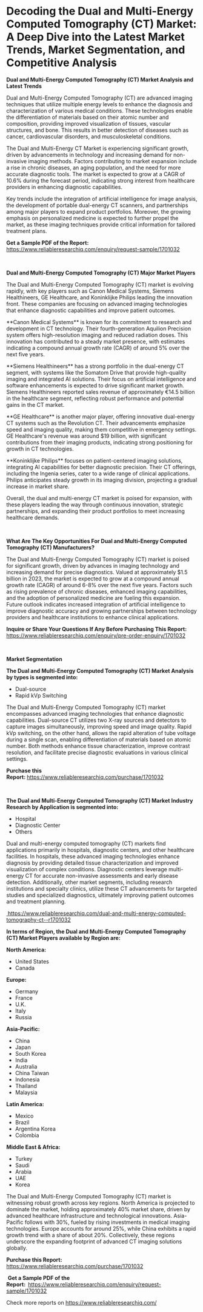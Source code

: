 <p><h1>Decoding the Dual and Multi-Energy Computed Tomography (CT) Market: A Deep Dive into the Latest Market Trends, Market Segmentation, and Competitive Analysis</h1></p><p><strong>Dual and Multi-Energy Computed Tomography (CT) Market Analysis and Latest Trends</strong></p>
<p><p>Dual and Multi-Energy Computed Tomography (CT) are advanced imaging techniques that utilize multiple energy levels to enhance the diagnosis and characterization of various medical conditions. These technologies enable the differentiation of materials based on their atomic number and composition, providing improved visualization of tissues, vascular structures, and bone. This results in better detection of diseases such as cancer, cardiovascular disorders, and musculoskeletal conditions.</p><p>The Dual and Multi-Energy CT Market is experiencing significant growth, driven by advancements in technology and increasing demand for non-invasive imaging methods. Factors contributing to market expansion include a rise in chronic diseases, an aging population, and the need for more accurate diagnostic tools. The market is expected to grow at a CAGR of 10.6% during the forecast period, indicating strong interest from healthcare providers in enhancing diagnostic capabilities. </p><p>Key trends include the integration of artificial intelligence for image analysis, the development of portable dual-energy CT scanners, and partnerships among major players to expand product portfolios. Moreover, the growing emphasis on personalized medicine is expected to further propel the market, as these imaging techniques provide critical information for tailored treatment plans.</p></p>
<p><strong>Get a Sample PDF of the Report:&nbsp;</strong> <a href="https://www.reliableresearchiq.com/enquiry/request-sample/1701032?utm_campaign=2336&utm_medium=2&utm_source=Github&utm_content=ia&utm_term=27032025&utm_id=dual-and-multi-energy-computed-tomography-ct">https://www.reliableresearchiq.com/enquiry/request-sample/1701032</a></p>
<p>&nbsp;</p>
<p><strong>Dual and Multi-Energy Computed Tomography (CT) Major Market Players</strong></p>
<p><p>The Dual and Multi-Energy Computed Tomography (CT) market is evolving rapidly, with key players such as Canon Medical Systems, Siemens Healthineers, GE Healthcare, and Koninklijke Philips leading the innovation front. These companies are focusing on advanced imaging technologies that enhance diagnostic capabilities and improve patient outcomes.</p><p>**Canon Medical Systems** is known for its commitment to research and development in CT technology. Their fourth-generation Aquilion Precision system offers high-resolution imaging and reduced radiation doses. This innovation has contributed to a steady market presence, with estimates indicating a compound annual growth rate (CAGR) of around 5% over the next five years.</p><p>**Siemens Healthineers** has a strong portfolio in the dual-energy CT segment, with systems like the Somatom Drive that provide high-quality imaging and integrated AI solutions. Their focus on artificial intelligence and software enhancements is expected to drive significant market growth. Siemens Healthineers reported sales revenue of approximately €14.5 billion in the healthcare segment, reflecting robust performance and potential gains in the CT market.</p><p>**GE Healthcare** is another major player, offering innovative dual-energy CT systems such as the Revolution CT. Their advancements emphasize speed and imaging quality, making them competitive in emergency settings. GE Healthcare's revenue was around $19 billion, with significant contributions from their imaging products, indicating strong positioning for growth in CT technologies.</p><p>**Koninklijke Philips** focuses on patient-centered imaging solutions, integrating AI capabilities for better diagnostic precision. Their CT offerings, including the Ingenia series, cater to a wide range of clinical applications. Philips anticipates steady growth in its imaging division, projecting a gradual increase in market share.</p><p>Overall, the dual and multi-energy CT market is poised for expansion, with these players leading the way through continuous innovation, strategic partnerships, and expanding their product portfolios to meet increasing healthcare demands.</p></p>
<p>&nbsp;</p>
<p><strong>What Are The Key Opportunities For Dual and Multi-Energy Computed Tomography (CT) Manufacturers?</strong></p>
<p><p>The Dual and Multi-Energy Computed Tomography (CT) market is poised for significant growth, driven by advances in imaging technology and increasing demand for precise diagnostics. Valued at approximately $1.5 billion in 2023, the market is expected to grow at a compound annual growth rate (CAGR) of around 6-8% over the next five years. Factors such as rising prevalence of chronic diseases, enhanced imaging capabilities, and the adoption of personalized medicine are fueling this expansion. Future outlook indicates increased integration of artificial intelligence to improve diagnostic accuracy and growing partnerships between technology providers and healthcare institutions to enhance clinical applications.</p></p>
<p><strong>Inquire or Share Your Questions If Any Before Purchasing This Report:</strong> <a href="https://www.reliableresearchiq.com/enquiry/pre-order-enquiry/1701032?utm_campaign=2336&utm_medium=2&utm_source=Github&utm_content=ia&utm_term=27032025&utm_id=dual-and-multi-energy-computed-tomography-ct">https://www.reliableresearchiq.com/enquiry/pre-order-enquiry/1701032</a></p>
<p>&nbsp;</p>
<p><strong>Market Segmentation</strong></p>
<p><strong>The Dual and Multi-Energy Computed Tomography (CT) Market Analysis by types is segmented into:</strong></p>
<p><ul><li>Dual-source</li><li>Rapid kVp Switching</li></ul></p>
<p><p>The Dual and Multi-Energy Computed Tomography (CT) market encompasses advanced imaging technologies that enhance diagnostic capabilities. Dual-source CT utilizes two X-ray sources and detectors to capture images simultaneously, improving speed and image quality. Rapid kVp switching, on the other hand, allows the rapid alteration of tube voltage during a single scan, enabling differentiation of materials based on atomic number. Both methods enhance tissue characterization, improve contrast resolution, and facilitate precise diagnostic evaluations in various clinical settings.</p></p>
<p><strong>Purchase this Report:&nbsp;</strong><a href="https://www.reliableresearchiq.com/purchase/1701032?utm_campaign=2336&utm_medium=2&utm_source=Github&utm_content=ia&utm_term=27032025&utm_id=dual-and-multi-energy-computed-tomography-ct">https://www.reliableresearchiq.com/purchase/1701032</a></p>
<p>&nbsp;</p>
<p><strong>The Dual and Multi-Energy Computed Tomography (CT) Market Industry Research by Application is segmented into:</strong></p>
<p><ul><li>Hospital</li><li>Diagnostic Center</li><li>Others</li></ul></p>
<p><p>Dual and multi-energy computed tomography (CT) markets find applications primarily in hospitals, diagnostic centers, and other healthcare facilities. In hospitals, these advanced imaging technologies enhance diagnosis by providing detailed tissue characterization and improved visualization of complex conditions. Diagnostic centers leverage multi-energy CT for accurate non-invasive assessments and early disease detection. Additionally, other market segments, including research institutions and specialty clinics, utilize these CT advancements for targeted studies and specialized diagnostics, ultimately improving patient outcomes and treatment planning.</p></p>
<p><a href="https://www.reliableresearchiq.com/dual-and-multi-energy-computed-tomography-ct--r1701032?utm_campaign=2336&utm_medium=2&utm_source=Github&utm_content=ia&utm_term=27032025&utm_id=dual-and-multi-energy-computed-tomography-ct">&nbsp;https://www.reliableresearchiq.com/dual-and-multi-energy-computed-tomography-ct--r1701032</a></p>
<p><strong>In terms of Region, the Dual and Multi-Energy Computed Tomography (CT) Market Players available by Region are:</strong></p>
<p>
    <p> <strong> North America: </strong>
        <ul>
            <li>United States</li>
            <li>Canada</li>
        </ul>
        </p> 
    <p> <strong> Europe: </strong>
        <ul>
            <li>Germany</li>
            <li>France</li>
            <li>U.K.</li>
            <li>Italy</li>
            <li>Russia</li>
        </ul>
        </p> 
    <p> <strong> Asia-Pacific: </strong>
        <ul>
            <li>China</li>
            <li>Japan</li>
            <li>South Korea</li>
            <li>India</li>
            <li>Australia</li>
            <li>China Taiwan</li>
            <li>Indonesia</li>
            <li>Thailand</li>
            <li>Malaysia</li>
        </ul>
        </p> 
    <p> <strong> Latin America: </strong>
        <ul>
            <li>Mexico</li>
            <li>Brazil</li>
            <li>Argentina Korea</li>
            <li>Colombia</li>
        </ul>
        </p> 
    <p> <strong> Middle East & Africa: </strong>
        <ul>
            <li>Turkey</li>
            <li>Saudi</li>
            <li>Arabia</li>
            <li>UAE</li>
            <li>Korea</li>
        </ul>
    </p>
    </p>
<p><p>The Dual and Multi-Energy Computed Tomography (CT) market is witnessing robust growth across key regions. North America is projected to dominate the market, holding approximately 40% market share, driven by advanced healthcare infrastructure and technological innovations. Asia-Pacific follows with 30%, fueled by rising investments in medical imaging technologies. Europe accounts for around 25%, while China exhibits a rapid growth trend with a share of about 20%. Collectively, these regions underscore the expanding footprint of advanced CT imaging solutions globally.</p></p>
<p><strong>Purchase this Report: </strong><a href="https://www.reliableresearchiq.com/purchase/1701032?utm_campaign=2336&utm_medium=2&utm_source=Github&utm_content=ia&utm_term=27032025&utm_id=dual-and-multi-energy-computed-tomography-ct">https://www.reliableresearchiq.com/purchase/1701032</a></p>
<p>&nbsp;<strong>Get a Sample PDF of the Report:&nbsp;&nbsp;</strong><a href="https://www.reliableresearchiq.com/enquiry/request-sample/1701032?utm_campaign=2336&utm_medium=2&utm_source=Github&utm_content=ia&utm_term=27032025&utm_id=dual-and-multi-energy-computed-tomography-ct">https://www.reliableresearchiq.com/enquiry/request-sample/1701032</a></p>
<p><strong></strong></p>
<p>Check more reports on <a href="https://www.reliableresearchiq.com/?utm_campaign=2336&utm_medium=2&utm_source=Github&utm_content=ia&utm_term=27032025&utm_id=dual-and-multi-energy-computed-tomography-ct">https://www.reliableresearchiq.com/</a></p>